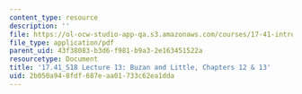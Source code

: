 ```yaml
---
content_type: resource
description: ''
file: https://ol-ocw-studio-app-qa.s3.amazonaws.com/courses/17-41-introduction-to-international-relations-spring-2018/2b050a948fdf687eaa01733c62ea1dda_MIT17_41S18_lec13.pdf
file_type: application/pdf
parent_uid: 43f38083-b3d6-f981-b9a3-2e163451522a
resourcetype: Document
title: '17.41_S18 Lecture 13: Buzan and Little, Chapters 12 & 13'
uid: 2b050a94-8fdf-687e-aa01-733c62ea1dda
---
```

